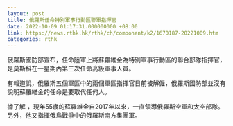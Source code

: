 ```yaml
---
layout: post
title: 俄羅斯任命特別軍事行動區聯軍指揮官
date: 2022-10-09 01:17:31.000000000 +08:00
link: https://news.rthk.hk/rthk/ch/component/k2/1670187-20221009.htm
categories: rthk
---
```


俄羅斯國防部宣布，任命陸軍上將蘇羅維金為特別軍事行動區的聯合部隊指揮官，是莫斯科在一星期內第三次任命高級軍事人員。

有報道說，俄羅斯五個軍區中的兩個軍區指揮官日前被解僱，俄羅斯國防部並沒有說明蘇羅維金的任命是要取代任何人。

據了解 ，現年55歲的蘇羅維金自2017年以來，一直領導俄羅斯空軍和太空部隊。另外，他又指揮俄烏戰爭中的俄羅斯南方集團軍。
